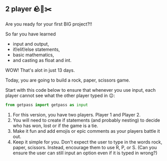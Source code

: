 ## 2 player 🪨📄✂️

Are you ready for your first BIG project?!!

So far you have learned

- input and output,
- if/elif/else statements,
- basic mathematics,
- and casting as float and int.

WOW! That's alot in just 13 days.

Today, you are going to build a rock, paper, scissors game.

Start with this code below to ensure that whenever you use input, each player cannot see what the other player typed in 😉:
```python
from getpass import getpass as input
```

1. For this version, you have two players. Player 1 and Player 2.
2. You will need to create if statements (and probably nesting) to decide who has won, lost or if the game is a tie.
3. Make it fun and add emojis or epic comments as your players battle it out.
4. Keep it simple for you. Don't expect the user to type in the words rock, paper, scissors. Instead, encourage them to use R, P, or S. (Can you ensure the user can still input an option even if it is typed in wrong?)